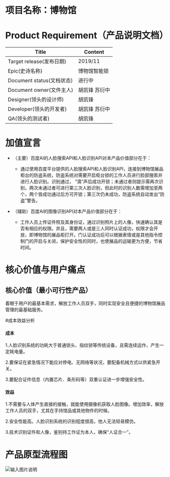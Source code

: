 # 项目名称：博物馆
# Product Requirement（产品说明文档）

| Title                     | Content |
| ------------------------- | ------- |
| Target release(发布日期)  | 2019/11 |
| Epic(史诗名称)            | 博物馆智能锁  |
| Document status(文档状态) | 进行中  |
| Document owner(文件主人)  | 胡凯锋  苏衍中 |
| Designer(领头的设计师)    | 胡凯锋 |
| Developer(领头的开发者)   | 胡凯锋  苏衍中 |
| QA(领头的测试者)          | 胡凯锋  |

# 加值宣言
- （主要）百度AI的人脸搜索API和人脸识别API对本产品价值部分在于：
    - 通过使用百度平台提供的人脸搜索API和人脸识别API，连接到博物馆展品柜台的防盗系统，防盗系统对需要开启柜台锁的工作人员进行脸部搜索并进行人脸识别。识别通过， “滴”声后成功开锁；未通过者则提示需再次识别，两次未通过者可进行第三次人脸识别，但此时的识别人数需增加至两个，两个皆成功通过后方可开锁；第三次仍未成功，防盗系统自动发出“防盗”警告。

- （辅助）百度AI的图像识别API对本产品价值部分在于：
   - 工作人员上传证件照及其身份证，通过识别照片上的人像，快速确认其是否有相应的权限。并且，需要两人或是三人同时认证成功，权限才会开放，即博物馆的展品柜打开。门认证成功后可以根据表情或是其他指令控制门的开启与关闭，保护安全性的同时，也使展品的运输更为方便，节省时间。


# 核心价值与用户痛点
## 核心价值（最小可行性产品）
着眼于用户的最基本需求，解放工作人员双手，同时实现安全且便捷的博物馆展品管理的最基础服务。

#成本效益分析
#### 成本

1.人脸识别系统的功耗大于普通锁头、指纹锁等传统设备，且需连续运作，产生一定耗电量。

2.要保证在紧急情况下能应对停电、无网络等状况，要配备机械方式以供紧急开关。

3.要配合证件信息（内置芯片、条形码等）双重认证进一步增强安全性。
 
#### 效益

1.不需要与人体产生直接的接触，就能使用摄像机获取人脸图像。增加效率，解放工作人员的双手，尤其在手持馆品或其他物件的时候。

2.安全性能高。人脸识别系统的识别程度很高，他人无法轻易模仿。

3.技术识别证件和人像，鉴别持工作证为本人，确保“人证合一”。

# 产品原型流程图

![输入图片说明](https://images.gitee.com/uploads/images/2019/1112/210950_544b24c0_1922226.png "产品原型.png")
